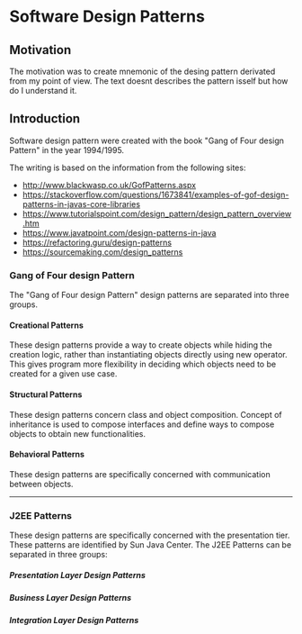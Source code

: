 # Software Design Patterns

## Motivation
The motivation was to create mnemonic of the desing pattern derivated from my point of view. The text doesnt describes the pattern isself but how do I understand it.

## Introduction
Software design pattern were created with the book "Gang of Four design Pattern" in the year 1994/1995.

The writing is based on the information from the following sites:
* http://www.blackwasp.co.uk/GofPatterns.aspx
* https://stackoverflow.com/questions/1673841/examples-of-gof-design-patterns-in-javas-core-libraries
* https://www.tutorialspoint.com/design_pattern/design_pattern_overview.htm
* https://www.javatpoint.com/design-patterns-in-java
* https://refactoring.guru/design-patterns
* https://sourcemaking.com/design_patterns

### Gang of Four design Pattern

The "Gang of Four design Pattern" design patterns are separated into three groups.

####	Creational Patterns
These design patterns provide a way to create objects while hiding the creation logic, rather than instantiating objects directly using new operator. This gives program more flexibility in deciding which objects need to be created for a given use case.
####	Structural Patterns
These design patterns concern class and object composition. Concept of inheritance is used to compose interfaces and define ways to compose objects to obtain new functionalities.
####	Behavioral Patterns
These design patterns are specifically concerned with communication between objects.

---

### J2EE Patterns

These design patterns are specifically concerned with the presentation tier. These patterns are identified by Sun Java Center.
The J2EE Patterns can be separated in three groups:

##### Presentation Layer Design Patterns

##### Business Layer Design Patterns

##### Integration Layer Design Patterns

